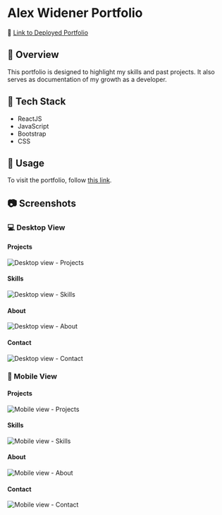 # Alex Widener Portfolio

📌 [Link to Deployed Portfolio](https://awidener3.github.io/portfolio-react/)

## 🔎 Overview
This portfolio is designed to highlight my skills and past projects. It also serves as documentation of my growth as a developer.

## 🧩 Tech Stack
- ReactJS
- JavaScript
- Bootstrap
- CSS

## 📎 Usage
To visit the portfolio, follow [this link](https://awidener3.github.io/portfolio-react/).

## 📷 Screenshots

### 💻 Desktop View

#### Projects

![Desktop view - Projects](images/desktop-projects.png)

#### Skills

![Desktop view - Skills](images/desktop-skills.png)

#### About

![Desktop view - About](images/desktop-about.png)

#### Contact

![Desktop view - Contact](images/desktop-contact.png)

### 📱 Mobile View

#### Projects

![Mobile view - Projects](images/mobile-projects.png)

#### Skills

![Mobile view - Skills](images/mobile-skills.png)

#### About

![Mobile view - About](images/mobile-about.png)

#### Contact

![Mobile view - Contact](images/mobile-contact.png)